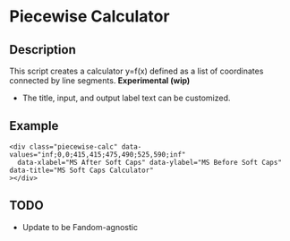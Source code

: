 # Piecewise Calculator

## Description
This script creates a calculator y=f(x) defined as a list of coordinates connected by line segments. **Experimental (wip)**
* The title, input, and output label text can be customized.

## Example
```
<div class="piecewise-calc" data-values="inf;0,0;415,415;475,490;525,590;inf"
  data-xlabel="MS After Soft Caps" data-ylabel="MS Before Soft Caps" data-title="MS Soft Caps Calculator"
></div>
```

## TODO
* Update to be Fandom-agnostic
